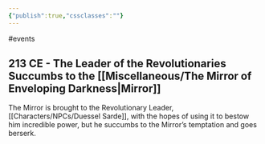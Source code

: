 ```yaml
---
{"publish":true,"cssclasses":""}
---
```


#events
## 213 CE - The Leader of the Revolutionaries Succumbs to the [[Miscellaneous/The Mirror of Enveloping Darkness\|Mirror]]
The Mirror is brought to the Revolutionary Leader, [[Characters/NPCs/Duessel Sarde]], with the hopes of using it to bestow him incredible power, but he succumbs to the Mirror’s temptation and goes berserk.